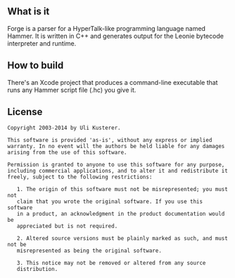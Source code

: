 What is it
----------

Forge is a parser for a HyperTalk-like programming language named Hammer. It is written in C++ and generates output for the Leonie bytecode interpreter and runtime.


How to build
------------

There's an Xcode project that produces a command-line executable that runs any Hammer script file (.hc) you give it.


License
-------

	Copyright 2003-2014 by Uli Kusterer.
	
	This software is provided 'as-is', without any express or implied
	warranty. In no event will the authors be held liable for any damages
	arising from the use of this software.
	
	Permission is granted to anyone to use this software for any purpose,
	including commercial applications, and to alter it and redistribute it
	freely, subject to the following restrictions:
	
	   1. The origin of this software must not be misrepresented; you must not
	   claim that you wrote the original software. If you use this software
	   in a product, an acknowledgment in the product documentation would be
	   appreciated but is not required.
	
	   2. Altered source versions must be plainly marked as such, and must not be
	   misrepresented as being the original software.
	
	   3. This notice may not be removed or altered from any source
	   distribution.
     
